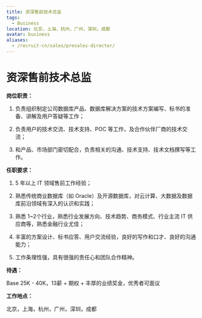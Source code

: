 ```yaml
---
title: 资深售前技术总监
tags:
  - Business
location: 北京，上海，杭州，广州，深圳，成都
avatar: business
aliases:
  - /recruit-cn/sales/presales-director/
---
```


# 资深售前技术总监

**岗位职责：**

1. 负责组织制定公司数据库产品、数据库解决方案的技术方案编写、标书的准备、讲解及用户答疑等工作；

2. 负责用户的技术交流、技术支持、POC 等工作，及合作伙伴厂商的技术交流；

3. 和产品、市场部门密切配合，负责相关的沟通、技术支持、技术文档撰写等工作。


**任职要求：**

1. 5 年以上 IT 领域售前工作经验；

2. 熟悉传统商业数据库（如 Oracle）及开源数据库，对云计算、大数据及数据库前沿领域有深入的认识和实践；

3. 熟悉 1~2个行业，熟悉行业发展方向、技术趋势、商务模式、行业主流 IT 供应商等，熟悉金融行业尤佳；

4. 丰富的方案设计、标书应答、用户交流经验，良好的写作和口才、良好的沟通能力；

5. 工作条理性强，具有很强的责任心和团队合作精神。


**待遇：**

Base 25K - 40K，13薪 + 期权 + 丰厚的业绩奖金，优秀者可面议

**工作地点：**

北京，上海，杭州，广州，深圳，成都
